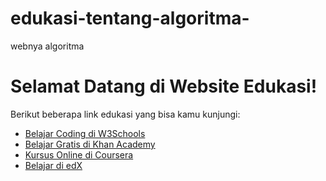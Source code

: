 # edukasi-tentang-algoritma-
webnya algoritma <!DOCTYPE html>
<html>
<head>
    <title>Edu Web</title>
</head>
<body>
    <h1>Selamat Datang di Website Edukasi!</h1>
    <p>Berikut beberapa link edukasi yang bisa kamu kunjungi:</p>
    <ul>
        <li><a href="https://www.w3schools.com/" target="_blank">Belajar Coding di W3Schools</a></li>
        <li><a href="https://www.khanacademy.org/" target="_blank">Belajar Gratis di Khan Academy</a></li>
        <li><a href="https://www.coursera.org/" target="_blank">Kursus Online di Coursera</a></li>
        <li><a href="https://www.edx.org/" target="_blank">Belajar di edX</a></li>
    </ul>
</body>
</html>


